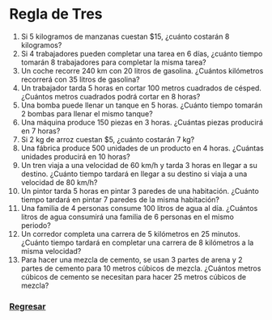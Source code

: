 # Regla de Tres

1. Si 5 kilogramos de manzanas cuestan $15, ¿cuánto costarán 8 kilogramos?
2. Si 4 trabajadores pueden completar una tarea en 6 días, ¿cuánto tiempo tomarán 8 trabajadores para completar la misma tarea?
3. Un coche recorre 240 km con 20 litros de gasolina. ¿Cuántos kilómetros recorrerá con 35 litros de gasolina?
4. Un trabajador tarda 5 horas en cortar 100 metros cuadrados de césped. ¿Cuántos metros cuadrados podrá cortar en 8 horas?
5. Una bomba puede llenar un tanque en 5 horas. ¿Cuánto tiempo tomarán 2 bombas para llenar el mismo tanque?
6. Una máquina produce 150 piezas en 3 horas. ¿Cuántas piezas producirá en 7 horas?
7. Si 2 kg de arroz cuestan $5, ¿cuánto costarán 7 kg?
8.  Una fábrica produce 500 unidades de un producto en 4 horas. ¿Cuántas unidades producirá en 10 horas?
9.  Un tren viaja a una velocidad de 60 km/h y tarda 3 horas en llegar a su destino. ¿Cuánto tiempo tardará en llegar a su destino si viaja a una velocidad de 80 km/h?
10. Un pintor tarda 5 horas en pintar 3 paredes de una habitación. ¿Cuánto tiempo tardará en pintar 7 paredes de la misma habitación?
11. Una familia de 4 personas consume 100 litros de agua al día. ¿Cuántos litros de agua consumirá una familia de 6 personas en el mismo periodo?
12. Un corredor completa una carrera de 5 kilómetros en 25 minutos. ¿Cuánto tiempo tardará en completar una carrera de 8 kilómetros a la misma velocidad?
13. Para hacer una mezcla de cemento, se usan 3 partes de arena y 2 partes de cemento para 10 metros cúbicos de mezcla. ¿Cuántos metros cúbicos de cemento se necesitan para hacer 25 metros cúbicos de mezcla?


### [Regresar](README.md)
